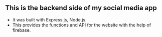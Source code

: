 ## This is the backend side of my social media app
* It was built with Express.js, Node.js. 
* This provides the functions and API for the website with the help of firebase.
